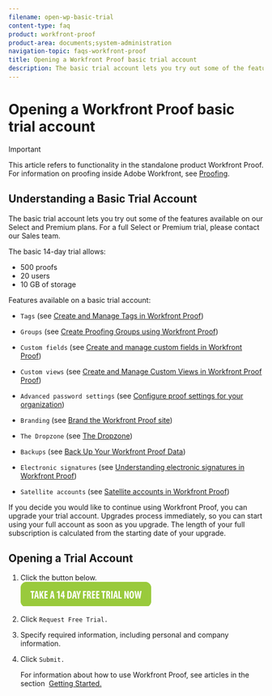 ```yaml
---
filename: open-wp-basic-trial
content-type: faq
product: workfront-proof
product-area: documents;system-administration
navigation-topic: faqs-workfront-proof
title: Opening a Workfront Proof basic trial account
description: The basic trial account lets you try out some of the features available on our Select and Premium plans. For a full Select or Premium trial, please contact our Sales team.
---
```


# Opening a Workfront Proof basic trial account

>[!IMPORTANT]
>
>This article refers to functionality in the standalone product Workfront Proof. For information on proofing inside Adobe Workfront, see [Proofing](../../../review-and-approve-work/proofing/proofing.md).

## Understanding a Basic Trial Account

The basic trial account lets you try out some of the features available on our Select and Premium plans. For a full Select or Premium trial, please contact our Sales team.

The basic 14-day trial allows:

* 500 proofs
* 20 users
* 10 GB of storage

Features available on a basic trial account:

* `Tags` (see [Create and Manage Tags in Workfront Proof](../../../workfront-proof/wp-work-proofsfiles/organize-your-work/create-and-manage-tags.md))

* `Groups`&nbsp;(see [Create Proofing Groups using Workfront Proof](../../../workfront-proof/wp-mnguserscontacts/groups/create-proofing-groups.md))

* `Custom fields`&nbsp;(see [Create and manage custom fields in Workfront Proof](../../../workfront-proof/wp-acct-admin/account-settings/create-and-manage-custom-fields.md))

* `Custom views`&nbsp;(see [Create and Manage Custom Views in Workfront Proof Proof](../../../workfront-proof/wp-work-proofsfiles/manage-your-work/create-and-manage-custom-views.md))

* `Advanced password settings`&nbsp;(see [Configure proof settings for your organization](../../../administration-and-setup/manage-workfront/configure-proofing/configure-proofing-organization.md))

* `Branding`&nbsp;(see [Brand the Workfront Proof site](../../../workfront-proof/wp-acct-admin/branding/brand-wp-site.md))

* `The Dropzone`&nbsp;(see [The Dropzone](../../../workfront-proof/wp-work-proofsfiles/create-proofs-and-files/dropzone.md))

* `Backups`&nbsp;(see [Back Up Your Workfront Proof Data](../../../workfront-proof/wp-work-proofsfiles/organize-your-work/back-up-data.md))

* `Electronic signatures` (see [Understanding electronic signatures in Workfront Proof](../../../workfront-proof/wp-acct-admin/managing-security/electronic-sigs-in-wp.md))

* `Satellite accounts`&nbsp;(see [Satellite accounts in Workfront Proof](../../../workfront-proof/wp-acct-admin/satellite-accounts/sat-accts-in-wp.md))

If you decide you would like to continue using Workfront Proof, you can upgrade your trial account.&nbsp;Upgrades process immediately, so you can start using your full account as soon as you upgrade.&nbsp;The length of your full subscription is calculated from the starting date of your upgrade.

## Opening a Trial Account

1. Click the&nbsp;button below.  
   [ ![](assets/take-a-14-day-free-trial-now-button.png)](https://www.proofhq.com/html/free-trial.html)

1. Click  `Request Free Trial.`
1. Specify required information, including personal and company information.
1. Click  `Submit.`

   For information about how to use Workfront Proof, see articles in the section&nbsp; [Getting Started.](https://support.workfront.com/hc/en-us/categories/115000591168-PHQ-Getting-Started)

